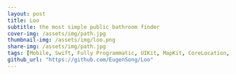 ```yaml
---
layout: post
title: Loo
subtitle: the most simple public bathroom finder 
cover-img: /assets/img/path.jpg
thumbnail-img: /assets/img/loo.png
share-img: /assets/img/path.jpg
tags: [Mobile, Swift, Fully Programmatic, UIKit, MapKit, CoreLocation, Cocoapods]
github_url: "https://github.com/EugenSong/Loo"
---
```


